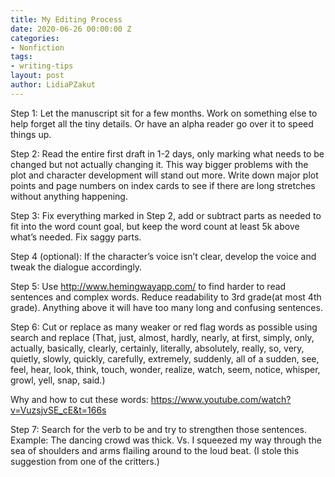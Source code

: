 ```yaml
---
title: My Editing Process
date: 2020-06-26 00:00:00 Z
categories:
- Nonfiction
tags:
- writing-tips
layout: post
author: LidiaPZakut
---
```


Step 1: Let the manuscript sit for a few months. Work on something else to help forget all the tiny details. Or have an alpha reader go over it to speed things up.
<!--more-->
Step 2: Read the entire first draft in 1-2 days, only marking what needs to be changed but not actually changing it. This way bigger problems with the plot and character development will stand out more. Write down major plot points and page numbers on index cards to see if there are long stretches without anything happening.

Step 3: Fix everything marked in Step 2, add or subtract parts as needed to fit into the word count goal, but keep the word count at least 5k above what’s needed. Fix saggy parts.

Step 4 (optional): If the character’s voice isn’t clear, develop the voice and tweak the dialogue accordingly.

Step 5: Use http://www.hemingwayapp.com/ to find harder to read sentences and complex words. Reduce readability to 3rd grade(at most 4th grade). Anything above it will have too many long and confusing sentences.

Step 6: Cut or replace as many weaker or red flag words as possible using search and replace (That, just, almost, hardly, nearly, at first, simply, only, actually, basically, clearly, certainly, literally, absolutely, really, so, very, quietly, slowly, quickly, carefully, extremely, suddenly, all of a sudden, see, feel, hear, look, think, touch, wonder, realize, watch, seem, notice, whisper, growl, yell, snap, said.)

Why and how to cut these words: https://www.youtube.com/watch?v=VuzsjvSE_cE&t=166s

Step 7: Search for the verb to be and try to strengthen those sentences. Example: The dancing crowd was thick. Vs. I squeezed my way through the sea of shoulders and arms flailing around to the loud beat. (I stole this suggestion from one of the critters.)
